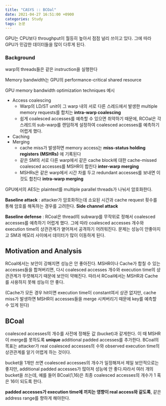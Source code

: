 ```yaml
---
title: "CASYS :: BCOal"
date: 2021-04-27 16:51:00 +0900
categories: Study
tags: 논문
---
```


GPU는 CPU보다 throughput이 월등히 높아서 점점 널리 쓰이고 있다. 그에 따라 GPU가 민감한 데이터들을 많이 다루게 된다.

### Background
warp의 threads들은 같은 instruction을 실행한다

Memory bandwidth는 GPU의 performance-critical shared resource

GPU memory bandwidth optimization techniques 예시
- Access coalescing
  - Warp의 LD/ST unit이 그 warp 내의 서로 다른 스레드에서 발생한 multiple memory requests를 합치는 **intra-warp coalescing**
  - 쉽게 coalesced accesses를 예측할 수 있으면 취약하기 때문에, RCOal은 각 스레드의 sub-warp를 랜덤하게 설정하여 coalesced accesses를 예측하기 어렵게 했다.
- Caching
- Merging
  - cache miss가 발생하면 memory access는 **miss-status holding registers (MSHRs)** 에 기록된다
  - 같은 SM의 서로 다른 warp에서 같은 cache block에 대한 cache-missed coalesced accesses를 MSHR이 합친다 **inter-warp merging**
  - MSHRs은 같은 warp에서 시간 차를 두고 redundant accesses를 보내면 이것도 합친다 **intra-warp merging**

GPU에서의 AES는 plaintext를 multiple parallel threads가 나눠서 암호화한다.

**Baseline attack** : attacker가 암호화하는데 소요된 시간과 cache request 횟수를 통해 암호를 해독하는 경우를 고려한다. **Side channel attack**

**Baseline defense** : RCoal은 thread의 subwarp를 무작위로 정해서 coalesced accesses를 예측하기 어렵게 했다. 그에 따라 coalesced accesses 개수와 execution time의 상관관계가 옅어져서 공격하기 어려워진다. 문제는 성능이 안좋아지고 SM과 메모리 사이에서 데이터가 많이 이동하게 된다.

## Motivation and Analysis

RCoal에서는 보안이 강해지면 성능은 안 좋아진다. MSHR이나 Cache가 합칠 수 있는 accesses들을 합쳐버리면, 다시 coalesced accesses 개수와 execution time의 상관관계가 뚜렷해지기 때문에 보안이 약해진다. 따라서 RCoal에서는 MSHR과 Cache를 사용하지 못해 성능이 안 좋다.

(Cache가 모든 경우 hit이면 execution time이 constant여서 상관 없지만, cache miss가 발생하면 MSHR이 accesses들을 merge 시켜버리기 때문에 key를 예측할 수 있게 된다)

## BCoal

coalesced accesses의 개수를 사전에 정해둔 값 (bucket)과 같게한다. 이 때 MSHR이 merge를 못하도록 **unique** additional padded accesses를 추가한다. BCoal의 목표는 attacker가 real coalesced accesses의 수와 observed execution time의 상관관계를 알기 어렵게 하는 것이다.

bucket을 1개만 쓰면 coalesced accesses의 개수가 일정해져서 제일 보안적으로는 좋지만, additional padded accesses가 많아져 성능에 안 좋다.따라서 여러 개의 bucket을 쓰는데, 예를 들어 BCoal(1,16)은 최종 coalesced accesses의 개수가 1 혹은 16이 되도록 한다.

**padded accesses가 execution time에 끼치는 영향이 real access와 같도록**, 같은 address range를 향하게 해야한다.